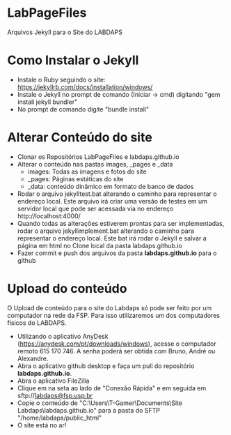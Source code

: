 # LabPageFiles
Arquivos Jekyll para o Site do LABDAPS

# Como Instalar o Jekyll
- Instale o Ruby seguindo o site: https://jekyllrb.com/docs/installation/windows/
- Instale o Jekyll no prompt de comando (Iniciar -> cmd) digitando "gem install jekyll bundler"
- No prompt de comando digite "bundle install"

# Alterar Conteúdo do site
- Clonar os Repositórios LabPageFiles e labdaps.github.io
- Alterar o conteúdo nas pastas images, _pages e _data
  - images: Todas as imagens e fotos do site
  - _pages: Páginas estáticas do site
  - _data: conteúdo dinâmico em formato de banco de dados
- Rodar o arquivo jekylltest.bat alterando o caminho para representar o endereço local. Este arquivo irá criar uma versão de testes em um servidor local que pode ser acessada via no endereço http://localhost:4000/
- Quando todas as alterações estiverem prontas para ser implementadas, rodar o arquivo jekyllimplement.bat alterando o caminho para representar o endereço local. Este bat irá rodar o Jekyll e salvar a página em html no Clone local da pasta labdaps.github.io
- Fazer commit e push dos arquivos da pasta **labdaps.github.io** para o github

# Upload do conteúdo
O Upload de conteúdo para o site do Labdaps só pode ser feito por um computador na rede da FSP. Para isso utilizaremos um dos computadores físicos do LABDAPS.
- Utilizando o aplicativo AnyDesk (https://anydesk.com/pt/downloads/windows), acesse o computador remoto 615 170 746. A senha poderá ser obtida com Bruno, André ou Alexandre.
- Abra o aplicativo github desktop e faça um pull do repositório **labdaps.github.io**.
- Abra o aplicativo FileZilla
- Clique em na seta ao lado de "Conexão Rápida" e em seguida em sftp://labdaps@fsp.usp.br
- Copie o conteúdo de "C:\Users\T-Gamer\Documents\Site Labdaps\labdaps.github.io\" para a pasta do SFTP "/home/labdaps/public_html"
- O site está no ar!
